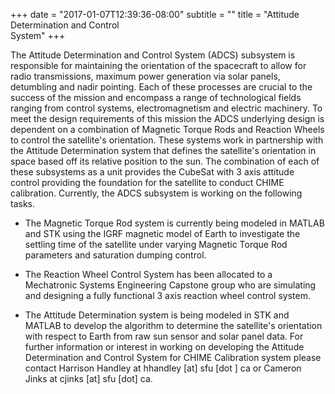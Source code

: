 +++
date = "2017-01-07T12:39:36-08:00"
subtitle = ""
title = "Attitude <br>Determination and Control <br>System"
+++

The Attitude Determination and Control System (ADCS) subsystem is responsible for maintaining the orientation of the spacecraft to allow for radio transmissions, maximum power generation via solar panels, detumbling and nadir pointing. Each of these processes are crucial to the success of the mission and encompass a range of technological fields ranging from control systems, electromagnetism and electric machinery. 
To meet the design requirements of this mission the ADCS underlying design is dependent on a combination of Magnetic Torque Rods and Reaction Wheels to control the satellite's orientation. These systems work in partnership with the Attitude Determination system that defines the satellite's orientation in space based off its relative position to the sun. The combination of each of these subsystems as a unit provides the CubeSat with 3 axis attitude control providing the foundation for the satellite to conduct CHIME calibration.
Currently, the ADCS subsystem is working on the following tasks.

* The Magnetic Torque Rod system is currently being modeled in MATLAB and STK using the IGRF magnetic model of Earth to investigate the settling time of the satellite under varying Magnetic Torque Rod parameters and saturation dumping control. 

* The Reaction Wheel Control System has been allocated to a Mechatronic Systems Engineering Capstone group who are simulating and designing a fully functional 3 axis reaction wheel control system. 

* The Attitude Determination system is being modeled in STK and MATLAB to develop the algorithm to determine the satellite's orientation with respect to Earth from raw sun sensor and solar panel data.
For further information or interest in working on developing the Attitude Determination and Control System for CHIME Calibration system please contact Harrison Handley at hhandley [at] sfu [dot ] ca or Cameron Jinks at cjinks [at] sfu [dot] ca.